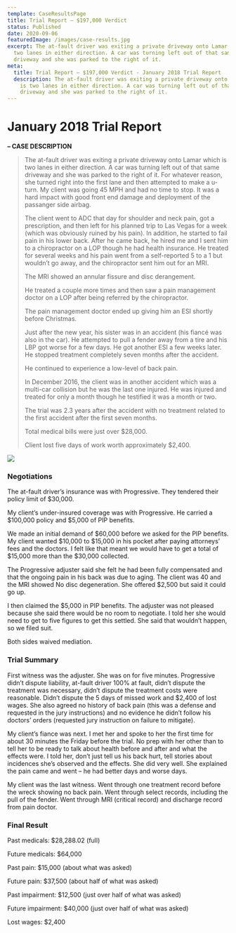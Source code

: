 ```yaml
---
template: CaseResultsPage
title: Trial Report – $197,000 Verdict
status: Published
date: 2020-09-06
featuredImage: /images/case-results.jpg
excerpt: The at-fault driver was exiting a private driveway onto Lamar which is
  two lanes in either direction. A car was turning left out of that same
  driveway and she was parked to the right of it.
meta:
  title: Trial Report – $197,000 Verdict - January 2018 Trial Report
  description: The at-fault driver was exiting a private driveway onto Lamar which
    is two lanes in either direction. A car was turning left out of that same
    driveway and she was parked to the right of it.
---
```

<!--StartFragment-->

# January 2018 Trial Report

<!--EndFragment-->

<!--StartFragment-->

**– CASE DESCRIPTION**

<!--EndFragment-->

<!--StartFragment-->

> The at-fault driver was exiting a private driveway onto Lamar which is two lanes in either direction. A car was turning left out of that same driveway and she was parked to the right of it. For whatever reason, she turned right into the first lane and then attempted to make a u-turn. My client was going 45 MPH and had no time to stop. It was a hard impact with good front end damage and deployment of the passanger side airbag.
>
> The client went to ADC that day for shoulder and neck pain, got a prescription, and then left for his planned trip to Las Vegas for a week (which was obviously ruined by his pain). In addition, he started to fail pain in his lower back. After he came back, he hired me and I sent him to a chiropractor on a LOP though he had health insurance. He treated for several weeks and his pain went from a self-reported 5 to a 1 but wouldn’t go away, and the chiropractor sent him out for an MRI.
>
> The MRI showed an annular fissure and disc derangement.
>
> He treated a couple more times and then saw a pain management doctor on a LOP after being referred by the chiropractor.
>
> The pain management doctor ended up giving him an ESI shortly before Christmas.
>
> Just after the new year, his sister was in an accident (his fiancé was also in the car). He attempted to pull a fender away from a tire and his LBP got worse for a few days. He got another ESI a few weeks later. He stopped treatment completely seven months after the accident.
>
> He continued to experience a low-level of back pain.
>
> In December 2016, the client was in another accident which was a multi-car collision but he was the last one injured. He was injured and treated for only a month though he testified it was a month or two.
>
> The trial was 2.3 years after the accident with no treatment related to the first accident after the first seven months.
>
> Total medical bills were just over $28,000.
>
> Client lost five days of work worth approximately $2,400.

<!--EndFragment-->

![](/images/jurry-verdict-top-100-2018.jpg)

<!--StartFragment-->

### Negotiations

The at-fault driver’s insurance was with Progressive. They tendered their policy limit of $30,000.

My client’s under-insured coverage was with Progressive. He carried a $100,000 policy and $5,000 of PIP benefits.

We made an initial demand of $60,000 before we asked for the PIP benefits. My client wanted $10,000 to $15,000 in his pocket after paying attorneys’ fees and the doctors. I felt like that meant we would have to get a total of $15,000 more than the $30,000 collected.

The Progressive adjuster said she felt he had been fully compensated and that the ongoing pain in his back was due to aging. The client was 40 and the MRI showed No disc degeneration. She offered $2,500 but said it could go up.

I then claimed the $5,000 in PIP benefits. The adjuster was not pleased because she said there would be no room to negotiate. I told her she would need to get to five figures to get this settled. She said that wouldn’t happen, so we filed suit.

Both sides waived mediation.

### Trial Summary

First witness was the adjuster. She was on for five minutes. Progressive didn’t dispute liability, at-fault driver 100% at fault, didn’t dispute the treatment was necessary, didn’t dispute the treatment costs were reasonable. Didn’t dispute the 5 days of missed work and $2,400 of lost wages. She also agreed no history of back pain (this was a defense and requested in the jury instructions) and no evidence he didn’t follow his doctors’ orders (requested jury instruction on failure to mitigate).

My client’s fiance was next. I met her and spoke to her the first time for about 30 minutes the Friday before the trial. No prep with her other than to tell her to be ready to talk about health before and after and what the effects were. I told her, don’t just tell us his back hurt, tell stories about incidences she’s observed and the effects. She did very well. She explained the pain came and went – he had better days and worse days.

My client was the last witness. Went through one treatment record before the wreck showing no back pain. Went through select records, including the pull of the fender. Went through MRI (critical record) and discharge record from pain doctor.

### Final Result

Past medicals: $28,288.02 (full)

Future medicals: $64,000

Past pain: $15,000 (about what was asked)

Future pain: $37,500 (about half of what was asked)

Past impairment: $12,500 (just over half of what was asked)

Future impairment: $40,000 (just over half of what was asked)

Lost wages: $2,400

<!--EndFragment-->